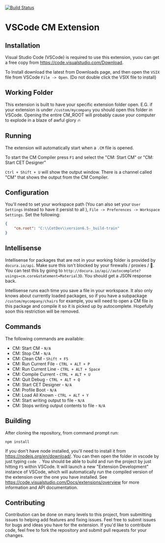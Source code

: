 [![Build Status](https://travis-ci.org/docura-io/vscode-cm.svg?branch=master)](https://travis-ci.org/docura-io/vscode-cm)
# VSCode CM Extension

## Installation
Visual Studio Code (VSCode) is required to use this extension, yuou can get
a free copy from https://code.visualstudio.com/Download.

To Install download the latest from Downloads page, and then open the `VSIX` 
file from VSCode `File -> Open`. (Do not double click the VSIX file to install)

## Working Folder
This extension is built to have your specific extension folder open. E.G. if 
your extension is under `/custom/mycompany` you should open this folder in 
VSCode. Opening the entire CM_ROOT will probably cause your computer to explode
in a blaze of awful glory :fire:

## Running
The extension will automatically start when a `.CM` file is opened.

To start the CM Compiler press `F1` and select the "CM: Start CM" or "CM: Start 
CET Designer"

`Ctrl + Shift + U` will show the output window. There is a channel called "CM" 
that shows the output from the CM Compiler.

## Configuration
You'll need to set your workspace path (You can also set your `User Settings`
 instead to have it persist to all
), `File -> Preferences -> Workspace Settings`. 
Set the following:

```JSON
{
    "cm.root": "C:\\CetDev\\version6.5-_build-train"
}
```

## Intellisense
Intellisense for packages that are not in your working folder
is provided by `docura.io/api`.  Make sure this isn't blocked by 
your firewalls / proxies / :see_no_evil:. You can test this by 
going to `http://docura.io/api//autocomplete?usings=cm.core&statement=Material3D`. 
You should get a JSON response back.

Intellisense runs each time you save a file in your workspace. It also 
only knows about currently loaded packages, so if you have a subpackage `/custom/mycompany/chairs` 
for example, you will need to open a CM file in this package and compile it 
so it is picked up by autocomplete. Hopefully soon this restriction will
be removed.

## Commands
The following commands are available:

- CM: Start CM - `N/A`
- CM: Stop CM - `N/A`
- CM: Clean CM - `Shift + F5`
- CM: Run Current File - `CTRL + ALT + P`
- CM: Run Current Line - `CTRL + ALT + Space`
- CM: Compile Current - `CTRL + ALT + U`
- CM: Quit Debug - `CTRL + ALT + Q`
- CM: Start CET Designer - `N/A`
- CM: Profile Boot - `N/A`
- CM: Load All Known - `CTRL + ALT + Y`
- CM: Start writing output to file - `N/A`
- CM: Stops writing output contents to file - `N/A`

## Building
After cloning the repository, from command prompt run:
```shell
npm install
```
If you don't have node installed, you'll need to install it from https://nodejs.org/en/download/.  You can then open the folder in vscode by just typing `code .` You should be able to build and run the project by just hitting `F5` within VSCode.  It will launch a new "Extension Development" instance of VSCode, which will automatically run the compiled version of the extension over the one you have installed.  See https://code.visualstudio.com/Docs/extensions/overview for more information and API documentation.

## Contributing
Contribution can be done on many levels to this project, from submitting issues to helping add features and fixing issues. Feel free to submit issues for bugs and ideas you have for the extension. If you'd like to contribute code, feel free to fork the repository and submit pull requests for your changes.
